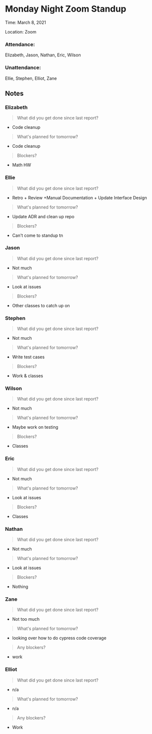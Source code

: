 # Monday Night Zoom Standup
Time: March 8, 2021 

Location: Zoom

### Attendance:

Elizabeth, Jason, Nathan, Eric, Wilson

### Unattendance:

Ellie, Stephen, Elliot, Zane

## Notes
  
### Elizabeth
> What did you get done since last report?
- Code cleanup
> What's planned for tomorrow?
- Code cleanup
> Blockers?
- Math HW

### Ellie
> What did you get done since last report?
- Retro + Review +Manual Documentation + Update Interface Design 
> What's planned for tomorrow?
- Update ADR and clean up repo
> Blockers?
- Can't come to standup tn

### Jason
> What did you get done since last report?
- Not much
> What's planned for tomorrow?
- Look at issues
> Blockers?
- Other classes to catch up on

### Stephen
> What did you get done since last report?
- Not much
> What's planned for tomorrow?
- Write test cases
> Blockers?
- Work & classes

### Wilson
> What did you get done since last report?
- Not much
> What's planned for tomorrow?
- Maybe work on testing
> Blockers?
- Classes

### Eric
> What did you get done since last report?
- Not much
> What's planned for tomorrow?
- Look at issues
> Blockers?
- Classes

### Nathan
> What did you get done since last report?
- Not much
> What's planned for tomorrow?
- Look at issues
> Blockers?
- Nothing

### Zane
> What did you get done since last report?
- Not too much
> What's planned for tomorrow?
- looking over how to do cypress code coverage
> Any blockers?
- work
### Elliot
> What did you get done since last report?
- n/a
> What's planned for tomorrow?
- n/a
> Any blockers?
- Work
